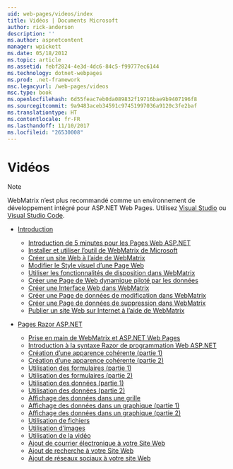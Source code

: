 ```yaml
---
uid: web-pages/videos/index
title: Vidéos | Documents Microsoft
author: rick-anderson
description: ''
ms.author: aspnetcontent
manager: wpickett
ms.date: 05/18/2012
ms.topic: article
ms.assetid: febf2824-4e3d-4dc6-84c5-f99777ec6144
ms.technology: dotnet-webpages
ms.prod: .net-framework
msc.legacyurl: /web-pages/videos
msc.type: book
ms.openlocfilehash: 6d55feac7eb0da089832f19716bae9b9407196f8
ms.sourcegitcommit: 9a9483aceb34591c97451997036a9120c3fe2baf
ms.translationtype: HT
ms.contentlocale: fr-FR
ms.lasthandoff: 11/10/2017
ms.locfileid: "26530008"
---
```

<a name="videos"></a>Vidéos
====================

> [!NOTE] 
> WebMatrix n’est plus recommandé comme un environnement de développement intégré pour ASP.NET Web Pages. Utilisez [Visual Studio](xref:aspnet/web-pages/overview/getting-started/program-asp-net-web-pages-in-visual-studio) ou [Visual Studio Code](https://code.visualstudio.com/).

- [Introduction](introduction/index.md)

    - [Introduction de 5 minutes pour les Pages Web ASP.NET](introduction/5-minute-introduction-to-aspnet-web-pages.md)
    - [Installer et utiliser l’outil de WebMatrix de Microsoft](introduction/install-and-use-the-microsoft-webmatrix-tool.md)
    - [Créer un site Web à l’aide de WebMatrix](introduction/create-a-website-using-webmatrix.md)
    - [Modifier le Style visuel d’une Page Web](introduction/change-the-visual-style-of-a-web-page.md)
    - [Utiliser les fonctionnalités de disposition dans WebMatrix](introduction/use-the-layout-features-in-webmatrix.md)
    - [Créer une Page de Web dynamique piloté par les données](introduction/create-a-data-driven-dynamic-web-page.md)
    - [Créer une Interface Web dans WebMatrix](introduction/create-a-web-interface-in-webmatrix.md)
    - [Créer une Page de données de modification dans WebMatrix](introduction/create-an-edit-data-page-in-webmatrix.md)
    - [Créer une Page de données de suppression dans WebMatrix](introduction/create-a-delete-data-page-in-webmatrix.md)
    - [Publier un site Web sur Internet à l’aide de WebMatrix](introduction/publish-a-website-to-the-internet-using-webmatrix.md)
- [Pages Razor ASP.NET](aspnet-razor-pages/index.md)

    - [Prise en main de WebMatrix et ASP.NET Web Pages](aspnet-razor-pages/getting-started-with-webmatrix-and-aspnet-web-pages.md)
    - [Introduction à la syntaxe Razor de programmation Web ASP.NET](aspnet-razor-pages/introduction-to-aspnet-web-programming-using-the-razor-syntax.md)
    - [Création d’une apparence cohérente (partie 1)](aspnet-razor-pages/creating-a-consistent-look-part-1.md)
    - [Création d’une apparence cohérente (partie 2)](aspnet-razor-pages/creating-a-consistent-look-part-2.md)
    - [Utilisation des formulaires (partie 1)](aspnet-razor-pages/working-with-forms-part-1.md)
    - [Utilisation des formulaires (partie 2)](aspnet-razor-pages/working-with-forms-part-2.md)
    - [Utilisation des données (partie 1)](aspnet-razor-pages/working-with-data-part-1.md)
    - [Utilisation des données (partie 2)](aspnet-razor-pages/working-with-data-part-2.md)
    - [Affichage des données dans une grille](aspnet-razor-pages/displaying-data-in-a-grid.md)
    - [Affichage des données dans un graphique (partie 1)](aspnet-razor-pages/displaying-data-in-a-chart-part-1.md)
    - [Affichage des données dans un graphique (partie 2)](aspnet-razor-pages/displaying-data-in-a-chart-part-2.md)
    - [Utilisation de fichiers](aspnet-razor-pages/working-with-files.md)
    - [Utilisation d’images](aspnet-razor-pages/working-with-images.md)
    - [Utilisation de la vidéo](aspnet-razor-pages/working-with-video.md)
    - [Ajout de courrier électronique à votre Site Web](aspnet-razor-pages/adding-email-to-your-web-site.md)
    - [Ajout de recherche à votre Site Web](aspnet-razor-pages/adding-search-to-your-web-site.md)
    - [Ajout de réseaux sociaux à votre site Web](aspnet-razor-pages/adding-social-networking-to-your-website.md)
